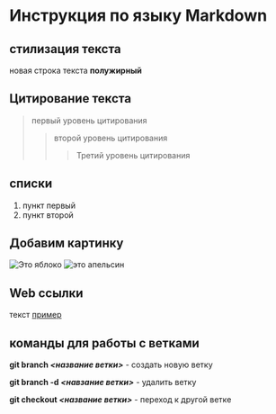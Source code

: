 # Инструкция по языку Markdown

## стилизация текста 

новая строка текста 
**полужирный**


## Цитирование текста
>первый уровень цитирования
>>второй уровень цитирования
>>>Третий уровень цитирования

## списки 
1. пункт первый
2. пункт второй 

## Добавим картинку 
![Это яблоко](yabloko.jpg)
![это апельсин](sdfasf.jpg)

## Web ссылки 
текст [пример](http://example.com "всплывающая подсказка")

## команды для работы с ветками 
**git branch _<название ветки>_** - создать новую ветку 

**git branch -d _<навзание ветки>_** - удалить ветку 

**git checkout _<название ветки>_** - переход к другой ветке 
